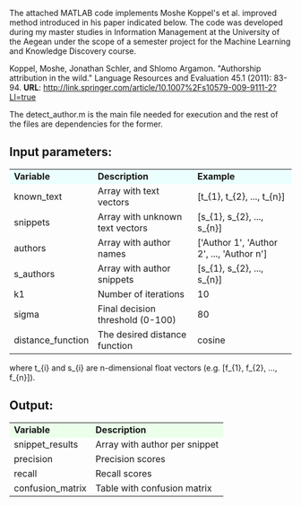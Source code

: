 The attached MATLAB code implements Moshe Koppel's et al. improved method introduced in his paper indicated below. 
The code was developed during my master studies in Information Management at the University of the Aegean under 
the scope of a semester project for the Machine Learning and Knowledge Discovery course.

Koppel, Moshe, Jonathan Schler, and Shlomo Argamon. "Authorship attribution in the wild." Language Resources and Evaluation 45.1 (2011): 83-94.
<b>URL</b>: http://link.springer.com/article/10.1007%2Fs10579-009-9111-2?LI=true


The detect_author.m is the main file needed for execution and the rest of the files are dependencies for the former.

Input parameters:
-----------------------------------------------------------------
<table>
<tr style="background:#EBFFFF"><td><b>Variable</b></td><td><b>Description</b></td><td><b>Example</b></td></tr>
<tr><td>known_text</td><td>Array with text vectors</td><td>[t_{1}, t_{2}, ..., t_{n}]</td></tr>
<tr><td>snippets</td><td>Array with unknown text vectors</td><td>[s_{1}, s_{2}, ..., s_{n}]</td></tr>
<tr><td>authors</td><td>Array with author names</td><td>['Author 1', 'Author 2', ..., 'Author n']</td></tr>
<tr><td>s_authors</td><td>Array with author snippets</td><td>[s_{1}, s_{2}, ..., s_{n}]</td></tr>
<tr><td>k1</td><td>Number of iterations</td><td>10</td></tr>
<tr><td>sigma</td><td>Final decision threshold (0-100)</td><td>80</td></tr>
<tr><td>distance_function</td><td>The desired distance function</td><td>cosine</td></tr>
</table>

where t_{i} and s_{i} are n-dimensional float vectors (e.g. [f_{1}, f_{2}, ..., f_{n}]).

Output:
-----------------------------------------------------------------
<table>
<tr style="background:#EBFFEB"><td><b>Variable</b></td><td><b>Description</b></td></tr>
<tr><td>snippet_results</td><td>Array with author per snippet</td></tr>
<tr><td>precision</td><td>Precision scores</td></tr>
<tr><td>recall</td><td>Recall scores</td></tr>
<tr><td>confusion_matrix</td><td>Table with confusion matrix</td></tr>
</table>